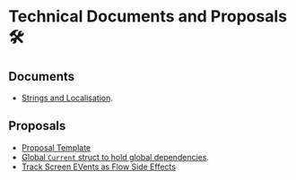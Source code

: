 Technical Documents and Proposals 🛠
====================================

## Documents

* [Strings and Localisation](./Lokalise.md).

## Proposals


* [Proposal Template](./Proposals/Template.md)
* [Global `Current` struct to hold global dependencies](./Proposals/ControlTheWorld.md).
* [Track Screen EVents as Flow Side Effects](./Proposals/TrackScreenEventsAsSideEffects.md)
